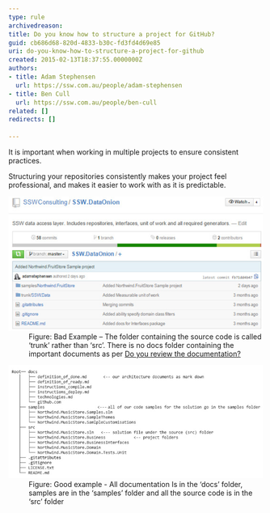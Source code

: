 ```yaml
---
type: rule
archivedreason: 
title: Do you know how to structure a project for GitHub?
guid: cb686d68-820d-4833-b30c-fd3fd4d69e85
uri: do-you-know-how-to-structure-a-project-for-github
created: 2015-02-13T18:37:55.0000000Z
authors:
- title: Adam Stephensen
  url: https://ssw.com.au/people/adam-stephensen
- title: Ben Cull
  url: https://ssw.com.au/people/ben-cull
related: []
redirects: []

---
```


It  is important when working in multiple projects to ensure consistent practices.

Structuring your repositories consistently makes your project feel professional, and makes it easier to work with as it is predictable.

<!--endintro-->
<dl class="badImage"><dt> 
      <img src="structure-github-bad.jpg" alt=""> 
   </dt><dd>Figure: Bad Example – The folder containing the source code is called ‘trunk’ rather than ‘src’. There is no docs folder containing the important documents as per 
      <a href="/do-you-review-the-documentation">Do you review the documentation?</a></dd></dl><dl class="goodImage"><dt> 
      <img src="structure-github-good.jpg" alt="" style="width:560px;"> 
   </dt><dd>Figure: Good example - All documentation Is in the ‘docs’ folder, samples are in the ‘samples’ folder and all the source code is in the ‘src’ folder </dd></dl>
